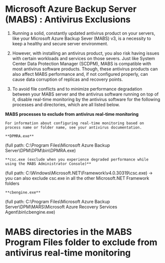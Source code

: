 # Microsoft Azure Backup Server (MABS) : Antivirus Exclusions

1. Running a solid, constantly updated antivirus product on your servers, like your Microsoft Azure Backup Sever (MABS) v3, is a necessity to keep a healthy and secure server environment.

2. However, with installing an antivirus product, you also risk having issues with certain workloads and services on those severs. Just like System Center Data Protection Manager (SCDPM), MABS is compatible with most antivirus software products. Though, these antivirus products can also affect MABS performance and, if not configured properly, can cause data corruption of replicas and recovery points.

3. To avoid file conflicts and to minimize performance degradation between your MABS server and the antivirus software running on top of it, disable real-time monitoring by the antivirus software for the following processes and directories, which are all listed below.

**MABS processes to exclude from antivirus real-time monitoring**

`For information about configuring real-time monitoring based on process name or folder name, see your antivirus documentation.`

`**DPMRA.exe**`

(full path: C:\Program Files\Microsoft Azure Backup Server\DPM\DPM\bin\DPMRA.exe)

`**csc.exe (exclude when you experience degraded performance while using the MABS Administrator Console)**`

(full path: C:\Windows\Microsoft.NET\Framework\v4.0.30319\csc.exe) -> you can also exclude csc.exe in all the other Microsoft.NET Framework folders

`**cbengine.exe**`

(full path: C:\Program Files\Microsoft Azure Backup Server\DPM\MARS\Microsoft Azure Recovery Services Agent\bin\cbengine.exe)

# MABS directories in the MABS Program Files folder to exclude from antivirus real-time monitoring

